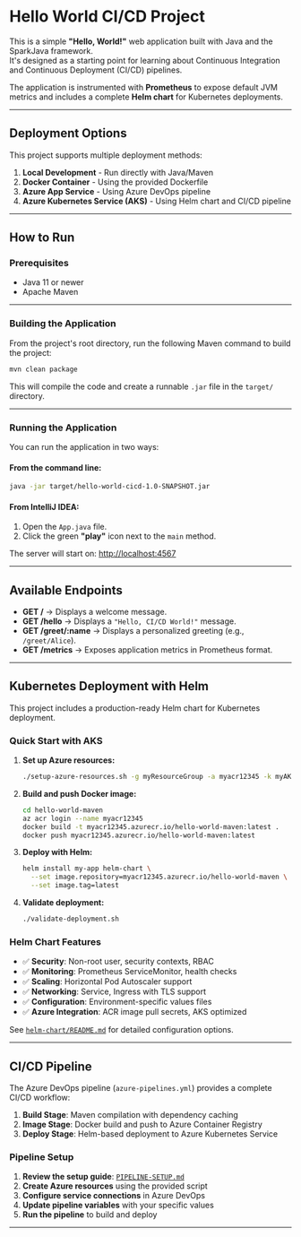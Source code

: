 # Hello World CI/CD Project

This is a simple **"Hello, World!"** web application built with Java and the SparkJava framework.  
It's designed as a starting point for learning about Continuous Integration and Continuous Deployment (CI/CD) pipelines.

The application is instrumented with **Prometheus** to expose default JVM metrics and includes a complete **Helm chart** for Kubernetes deployments.

---

## Deployment Options

This project supports multiple deployment methods:

1. **Local Development** - Run directly with Java/Maven
2. **Docker Container** - Using the provided Dockerfile
3. **Azure App Service** - Using Azure DevOps pipeline
4. **Azure Kubernetes Service (AKS)** - Using Helm chart and CI/CD pipeline

---

## How to Run

### Prerequisites
- Java 11 or newer  
- Apache Maven  

---

### Building the Application
From the project's root directory, run the following Maven command to build the project:

```bash
mvn clean package
````

This will compile the code and create a runnable `.jar` file in the `target/` directory.

---

### Running the Application

You can run the application in two ways:

#### From the command line:

```bash
java -jar target/hello-world-cicd-1.0-SNAPSHOT.jar
```

#### From IntelliJ IDEA:

1. Open the `App.java` file.
2. Click the green **"play"** icon next to the `main` method.

The server will start on:
[http://localhost:4567](http://localhost:4567)

---

## Available Endpoints

* **GET /** → Displays a welcome message.
* **GET /hello** → Displays a `"Hello, CI/CD World!"` message.
* **GET /greet/\:name** → Displays a personalized greeting (e.g., `/greet/Alice`).
* **GET /metrics** → Exposes application metrics in Prometheus format.

---

## Kubernetes Deployment with Helm

This project includes a production-ready Helm chart for Kubernetes deployment.

### Quick Start with AKS

1. **Set up Azure resources:**
   ```bash
   ./setup-azure-resources.sh -g myResourceGroup -a myacr12345 -k myAKSCluster
   ```

2. **Build and push Docker image:**
   ```bash
   cd hello-world-maven
   az acr login --name myacr12345
   docker build -t myacr12345.azurecr.io/hello-world-maven:latest .
   docker push myacr12345.azurecr.io/hello-world-maven:latest
   ```

3. **Deploy with Helm:**
   ```bash
   helm install my-app helm-chart \
     --set image.repository=myacr12345.azurecr.io/hello-world-maven \
     --set image.tag=latest
   ```

4. **Validate deployment:**
   ```bash
   ./validate-deployment.sh
   ```

### Helm Chart Features

- ✅ **Security**: Non-root user, security contexts, RBAC
- ✅ **Monitoring**: Prometheus ServiceMonitor, health checks
- ✅ **Scaling**: Horizontal Pod Autoscaler support
- ✅ **Networking**: Service, Ingress with TLS support
- ✅ **Configuration**: Environment-specific values files
- ✅ **Azure Integration**: ACR image pull secrets, AKS optimized

See [`helm-chart/README.md`](hello-world-maven/helm-chart/README.md) for detailed configuration options.

---

## CI/CD Pipeline

The Azure DevOps pipeline (`azure-pipelines.yml`) provides a complete CI/CD workflow:

1. **Build Stage**: Maven compilation with dependency caching
2. **Image Stage**: Docker build and push to Azure Container Registry
3. **Deploy Stage**: Helm-based deployment to Azure Kubernetes Service

### Pipeline Setup

1. **Review the setup guide**: [`PIPELINE-SETUP.md`](PIPELINE-SETUP.md)
2. **Create Azure resources** using the provided script
3. **Configure service connections** in Azure DevOps
4. **Update pipeline variables** with your specific values
5. **Run the pipeline** to build and deploy

---

